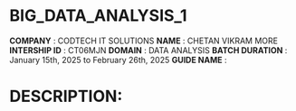 # BIG_DATA_ANALYSIS_1
**COMPANY** : CODTECH IT SOLUTIONS
**NAME** : CHETAN VIKRAM MORE 
**INTERSHIP ID** : CT06MJN
**DOMAIN** : DATA ANALYSIS 
**BATCH DURATION** : January 15th, 2025 to February 26th, 2025
**GUIDE NAME** : 
# DESCRIPTION: 
